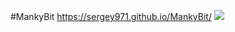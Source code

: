 #MankyBit
https://sergey971.github.io/MankyBit/
![](https://sergey971.github.io/MankyBit/images/fone-chore.png)

